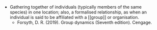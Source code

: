 - Gathering together of individuals (typically members of the same species) in one location; also, a formalised relationship, as when an individual is said to be affiliated with a [[group]] or organisation.
	- Forsyth, D. R. (2019). Group dynamics (Seventh edition). Cengage.
